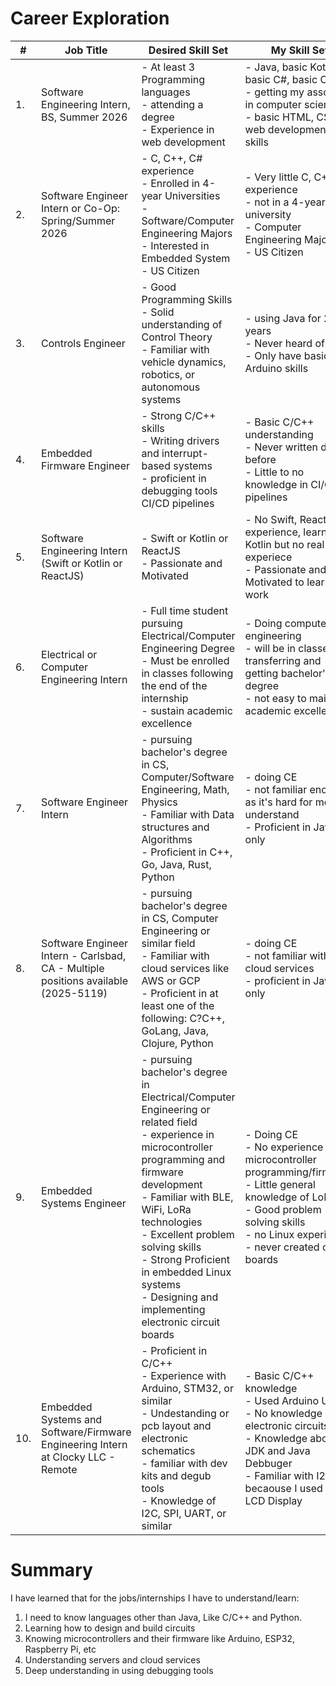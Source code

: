 # Career Exploration

| # | Job Title | Desired Skill Set  |  My Skill Set |
|---|-----------|--------------------|---------------|
| 1. | Software Engineering Intern, BS, Summer 2026 | - At least 3 Programming languages <br> - attending a degree <br> - Experience in web development | - Java, basic Kotlin, basic C#, basic C++ <br> - getting my associate in computer science <br> - basic HTML, CSS web development skills |
| 2. | Software Engineer Intern or Co-Op: Spring/Summer 2026 | - C, C++, C# experience <br> - Enrolled in 4-year Universities <br> - Software/Computer Engineering Majors <br> - Interested in Embedded System <br> - US Citizen | - Very little C, C++, C# experience <br> - not in a 4-year university <br> - Computer Engineering Major <br> - US Citizen |
| 3. | Controls Engineer | - Good Programming Skills <br> - Solid understanding of Control Theory <br> - Familiar with vehicle dynamics, robotics, or autonomous systems  | - using Java for 2 years <br> - Never heard of it <br> - Only have basics Arduino skills |
| 4. | Embedded Firmware Engineer | - Strong C/C++ skills <br> - Writing drivers and interrupt-based systems <br> - proficient in debugging tools CI/CD pipelines | - Basic C/C++ understanding <br> - Never written drivers before <br> - Little to no knowledge in CI/CD pipelines |
| 5. | Software Engineering Intern (Swift or Kotlin or ReactJS) | - Swift or Kotlin or ReactJS <br> - Passionate and Motivated | - No Swift, ReactJs experience, learned Kotlin but no real life experiece <br> - Passionate and Motivated to learn and work |
| 6. | Electrical or Computer Engineering Intern | - Full time student pursuing Electrical/Computer Engineering Degree <br> - Must be enrolled in classes following the end of the internship <br> - sustain academic excellence | - Doing computer engineering <br> - will be in classes till transferring and getting bachelor's degree <br> - not easy to maintain academic excellence |
| 7. | Software Engineer Intern | - pursuing bachelor's degree in CS, Computer/Software Engineering, Math, Physics <br> - Familiar with Data structures and Algorithms <br>  - Proficient in C++, Go, Java, Rust, Python | - doing CE <br> - not familiar enough as it's hard for me to understand <br> - Proficient in Java only |
| 8. | Software Engineer Intern - Carlsbad, CA - Multiple positions available (2025-5119) | - pursuing bachelor's degree in CS, Computer Engineering or similar field <br> - Familiar with cloud services like AWS or GCP <br> - Proficient in at least one of the following: C?C++, GoLang, Java, Clojure, Python | - doing CE <br> - not familiar with cloud services <br> - proficient in Java only |
| 9. | Embedded Systems Engineer | - pursuing bachelor's degree in Electrical/Computer Engineering or related field <br> - experience in microcontroller programming and firmware development <br> -  Familiar with BLE, WiFi, LoRa technologies <br> - Excellent problem solving skills  <br> - Strong Proficient in embedded Linux systems <br> - Designing and implementing electronic circuit boards | - Doing CE <br> - No experience in microcontroller programming/firmware <br> - Little general knowledge of LoRa <br> - Good problem solving skills <br> - no Linux experience <br> - never created circuit boards |
| 10. | Embedded Systems and Software/Firmware Engineering Intern at Clocky LLC - Remote | - Proficient in C/C++ <br> - Experience with Arduino, STM32, or similar <br> - Undestanding or pcb layout and electronic schematics <br> - familiar with dev kits and degub tools <br> - Knowledge of I2C, SPI, UART, or similar | - Basic C/C++ knowledge <br> - Used Arduino Uno <br> - No knowledge of electronic circuits <br> - Knowledge about JDK and Java Debbuger <br> - Familiar with I2C becaouse I used it for LCD Display |

# Summary

I have learned that for the jobs/internships I have to understand/learn:
1. I need to know languages other than Java, Like C/C++ and Python.
2. Learning how to design and build circuits
3. Knowing microcontrollers and their firmware like Arduino, ESP32, Raspberry Pi, etc
4. Understanding servers and cloud services
5. Deep understanding in using debugging tools
